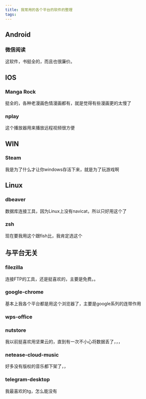 ```yaml
---
title: 我常用的各个平台的软件的整理
tags:
---
```


<!-- more -->

## Android

### 微信阅读

这软件，书挺全的，而且也很廉价。

## IOS

### Manga Rock

挺全的，各种老漫画色情漫画都有，就是觉得有些漫画更的太慢了

### nplay

这个播放器用来播放远程视频很方便

## WIN

### Steam

我是为了什么才让你windows存活下来，就是为了玩游戏啊

## Linux

### dbeaver

数据库连接工具，因为Linux上没有navicat，所以只好用这个了

### zsh

现在要我用这个跟fish比，我肯定选这个

## 与平台无关

### filezilla

连接FTP的工具，还是挺喜欢的，主要是免费。。

### google-chrome

基本上我各个平台都是用这个浏览器了，主要是google系列的连带作用

### wps-office

### nutstore

我以前挺喜欢用坚果云的，直到有一次不小心将数据丢了，，，

### netease-cloud-music

好多没有版权的音乐都下架了，，

### telegram-desktop

我最喜欢的tg，怎么能没有
